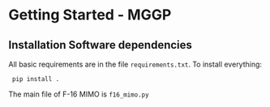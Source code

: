 # Getting Started - MGGP

##	Installation Software dependencies 
All basic requirements are in the file `requirements.txt`. To install everything:
```shell
 pip install .
```


The main file of F-16 MIMO is `f16_mimo.py`